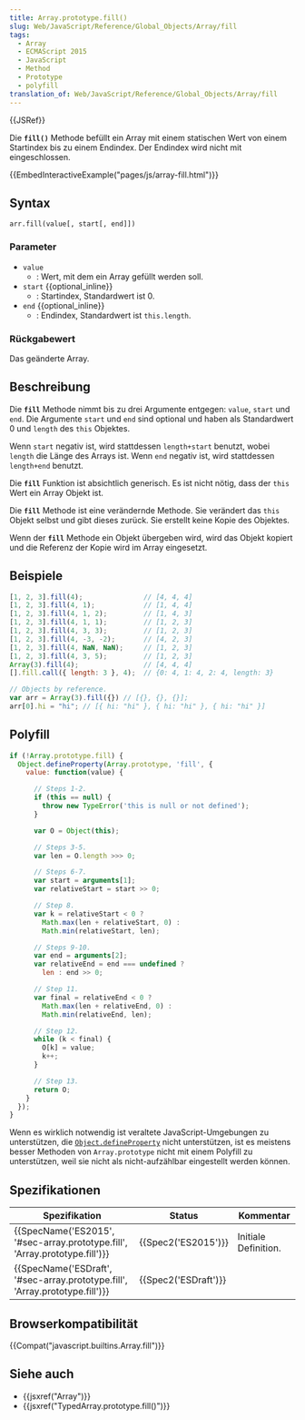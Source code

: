 ```yaml
---
title: Array.prototype.fill()
slug: Web/JavaScript/Reference/Global_Objects/Array/fill
tags:
  - Array
  - ECMAScript 2015
  - JavaScript
  - Method
  - Prototype
  - polyfill
translation_of: Web/JavaScript/Reference/Global_Objects/Array/fill
---
```

{{JSRef}}

Die **`fill()`** Methode befüllt ein Array mit einem statischen Wert von einem Startindex bis zu einem Endindex. Der Endindex wird nicht mit eingeschlossen.

{{EmbedInteractiveExample("pages/js/array-fill.html")}}

## Syntax

    arr.fill(value[, start[, end]])

### Parameter

- `value`
  - : Wert, mit dem ein Array gefüllt werden soll.
- `start` {{optional_inline}}
  - : Startindex, Standardwert ist 0.
- `end` {{optional_inline}}
  - : Endindex, Standardwert ist `this.length`.

### Rückgabewert

Das geänderte Array.

## Beschreibung

Die **`fill`** Methode nimmt bis zu drei Argumente entgegen: `value`, `start` und `end`. Die Argumente `start` und `end` sind optional und haben als Standardwert 0 und `length` des `this` Objektes.

Wenn `start` negativ ist, wird stattdessen `length+start` benutzt, wobei `length` die Länge des Arrays ist. Wenn `end` negativ ist, wird stattdessen `length+end` benutzt.

Die **`fill`** Funktion ist absichtlich generisch. Es ist nicht nötig, dass der `this` Wert ein Array Objekt ist.

Die **`fill`** Methode ist eine verändernde Methode. Sie verändert das `this` Objekt selbst und gibt dieses zurück. Sie erstellt keine Kopie des Objektes.

Wenn der **`fill`** Methode ein Objekt übergeben wird, wird das Objekt kopiert und die Referenz der Kopie wird im Array eingesetzt.

## Beispiele

```js
[1, 2, 3].fill(4);               // [4, 4, 4]
[1, 2, 3].fill(4, 1);            // [1, 4, 4]
[1, 2, 3].fill(4, 1, 2);         // [1, 4, 3]
[1, 2, 3].fill(4, 1, 1);         // [1, 2, 3]
[1, 2, 3].fill(4, 3, 3);         // [1, 2, 3]
[1, 2, 3].fill(4, -3, -2);       // [4, 2, 3]
[1, 2, 3].fill(4, NaN, NaN);     // [1, 2, 3]
[1, 2, 3].fill(4, 3, 5);         // [1, 2, 3]
Array(3).fill(4);                // [4, 4, 4]
[].fill.call({ length: 3 }, 4);  // {0: 4, 1: 4, 2: 4, length: 3}

// Objects by reference.
var arr = Array(3).fill({}) // [{}, {}, {}];
arr[0].hi = "hi"; // [{ hi: "hi" }, { hi: "hi" }, { hi: "hi" }]
```

## Polyfill

```js
if (!Array.prototype.fill) {
  Object.defineProperty(Array.prototype, 'fill', {
    value: function(value) {

      // Steps 1-2.
      if (this == null) {
        throw new TypeError('this is null or not defined');
      }

      var O = Object(this);

      // Steps 3-5.
      var len = O.length >>> 0;

      // Steps 6-7.
      var start = arguments[1];
      var relativeStart = start >> 0;

      // Step 8.
      var k = relativeStart < 0 ?
        Math.max(len + relativeStart, 0) :
        Math.min(relativeStart, len);

      // Steps 9-10.
      var end = arguments[2];
      var relativeEnd = end === undefined ?
        len : end >> 0;

      // Step 11.
      var final = relativeEnd < 0 ?
        Math.max(len + relativeEnd, 0) :
        Math.min(relativeEnd, len);

      // Step 12.
      while (k < final) {
        O[k] = value;
        k++;
      }

      // Step 13.
      return O;
    }
  });
}
```

Wenn es wirklich notwendig ist veraltete JavaScript-Umgebungen zu unterstützen, die [`Object.defineProperty`](/de/docs/Web/JavaScript/Reference/Global_Objects/Object/defineProperty) nicht unterstützen, ist es meistens besser Methoden von `Array.prototype` nicht mit einem Polyfill zu unterstützen, weil sie nicht als nicht-aufzählbar eingestellt werden können.

## Spezifikationen

| Spezifikation                                                                                        | Status                       | Kommentar            |
| ---------------------------------------------------------------------------------------------------- | ---------------------------- | -------------------- |
| {{SpecName('ES2015', '#sec-array.prototype.fill', 'Array.prototype.fill')}} | {{Spec2('ES2015')}}     | Initiale Definition. |
| {{SpecName('ESDraft', '#sec-array.prototype.fill', 'Array.prototype.fill')}} | {{Spec2('ESDraft')}} |                      |

## Browserkompatibilität

{{Compat("javascript.builtins.Array.fill")}}

## Siehe auch

- {{jsxref("Array")}}
- {{jsxref("TypedArray.prototype.fill()")}}
